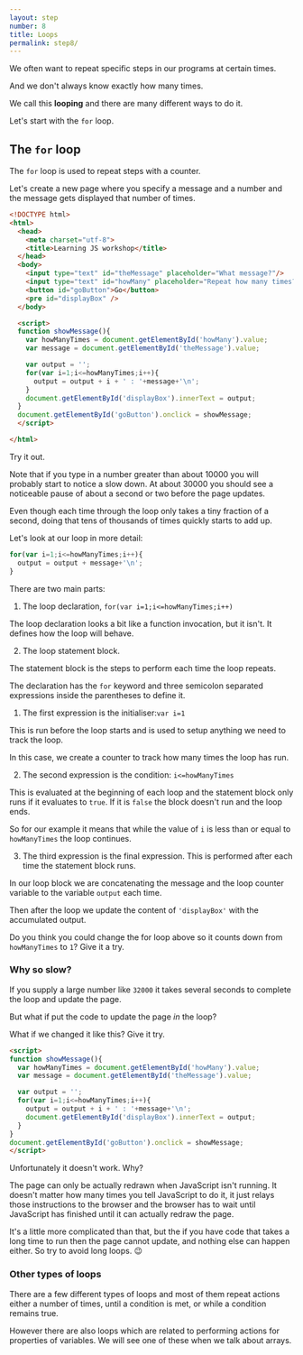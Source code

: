 ```yaml
---
layout: step
number: 8
title: Loops
permalink: step8/
---
```



We often want to repeat specific steps in our programs at certain times.

And we don't always know exactly how many times.

We call this **looping** and there are many different ways to do it.

Let's start with the `for` loop.

## The `for` loop

The `for` loop is used to repeat steps with a counter.  

Let's create a new page where you specify a message and a number and the message gets displayed that number of times.

```html
<!DOCTYPE html>
<html>
  <head>
    <meta charset="utf-8">
    <title>Learning JS workshop</title>
  </head>
  <body>
    <input type="text" id="theMessage" placeholder="What message?"/>
    <input type="text" id="howMany" placeholder="Repeat how many times?"/>
    <button id="goButton">Go</button>
    <pre id="displayBox" />
  </body>

  <script>
  function showMessage(){
    var howManyTimes = document.getElementById('howMany').value;
    var message = document.getElementById('theMessage').value;

    var output = '';
    for(var i=1;i<=howManyTimes;i++){
      output = output + i + ' : '+message+'\n';
    }
    document.getElementById('displayBox').innerText = output;
  }
  document.getElementById('goButton').onclick = showMessage;
  </script>

</html>
```

Try it out.

Note that if you type in a number greater than about 10000 you will probably start to notice a slow down.  At about 30000 you should see a noticeable pause of about a second or two before the page updates.

Even though each time through the loop only takes a tiny fraction of a second, doing that tens of thousands of times quickly starts to add up.

Let's look at our loop in more detail:
```javascript
for(var i=1;i<=howManyTimes;i++){
  output = output + message+'\n';
}
```

There are two main parts:

1. The loop declaration, `for(var i=1;i<=howManyTimes;i++)`

  The loop declaration looks a bit like a function invocation,  but it isn't.  It defines how the loop will behave.

2. The loop statement block.

  The statement block is the steps to perform each time the loop repeats.

The declaration has the `for` keyword and three semicolon separated expressions inside the parentheses to define it.  

1. The first expression is the initialiser:`var i=1`

  This is run before the loop starts and is used to setup anything we need to track the loop.

  In this case, we create a counter to track how many times the loop has run.

2. The second expression is the condition: `i<=howManyTimes`

  This is evaluated at the beginning of each loop and the statement block only runs if it evaluates to `true`.  If it is `false` the block doesn't run and the loop ends.  

  So for our example it means that while the value of `i` is less than or equal to `howManyTimes` the loop continues.

3. The third expression is the final expression.  This is performed after each time the statement block runs.

  In our loop block we are concatenating the message and the loop counter variable to the variable `output` each time.

  Then after the loop we update the content of `'displayBox'` with the accumulated output.

Do you think you could change the for loop above so it counts down from `howManyTimes` to `1`?  Give it a try.

### Why so slow?

If you supply a large number like `32000` it takes several seconds to complete the loop and update the page.

But what if put the code to update the page *in* the loop?

What if we changed it like this?  Give it try.

```html
<script>
function showMessage(){
  var howManyTimes = document.getElementById('howMany').value;
  var message = document.getElementById('theMessage').value;

  var output = '';
  for(var i=1;i<=howManyTimes;i++){
    output = output + i + ' : '+message+'\n';
    document.getElementById('displayBox').innerText = output;
  }
}
document.getElementById('goButton').onclick = showMessage;
</script>
```

Unfortunately it doesn't work. Why?

The page can only be actually redrawn when JavaScript isn't running.  It doesn't matter how many times you tell JavaScript to do it, it just relays those instructions to the browser and the browser has to wait until JavaScript has finished until it can actually redraw the page.  

It's a little more complicated than that, but the if you have code that takes a long time to run then the page cannot update, and nothing else can happen either.  So try to avoid long loops. :wink:

### Other types of loops

There are a few different types of loops and most of them repeat actions either a number of times,  until a condition is met, or while a condition remains true.

However there are also loops which are related to performing actions for properties of variables.  We will see one of these when we talk about arrays.
